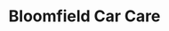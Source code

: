 ---
title: "Bloomfield Car Care"
url: /bloomfield-hills/bloomfield-car-care/
shop: Autowerkstatt
---
